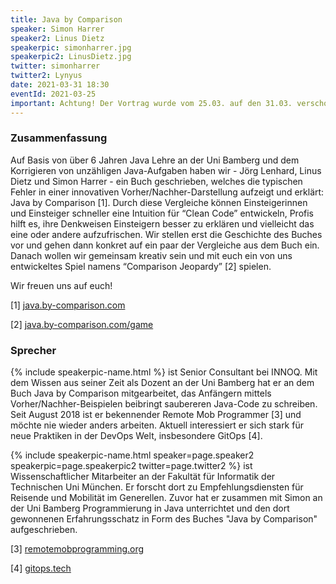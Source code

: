 ```yaml
---
title: Java by Comparison
speaker: Simon Harrer
speaker2: Linus Dietz
speakerpic: simonharrer.jpg
speakerpic2: LinusDietz.jpg
twitter: simonharrer
twitter2: Lynyus
date: 2021-03-31 18:30
eventId: 2021-03-25
important: Achtung! Der Vortrag wurde vom 25.03. auf den 31.03. verschoben!
---
```


### Zusammenfassung

Auf Basis von über 6 Jahren Java Lehre an der Uni Bamberg und dem Korrigieren von unzähligen Java-Aufgaben haben wir - Jörg Lenhard, Linus Dietz und Simon Harrer - ein Buch geschrieben, welches die typischen Fehler in einer innovativen Vorher/Nachher-Darstellung aufzeigt und erklärt: Java by Comparison [1]. Durch diese Vergleiche können Einsteigerinnen und Einsteiger schneller eine Intuition für “Clean Code” entwickeln, Profis hilft es, ihre Denkweisen Einsteigern besser zu erklären und vielleicht das eine oder andere aufzufrischen. Wir stellen erst die Geschichte des Buches vor und gehen dann konkret auf ein paar der Vergleiche aus dem Buch ein. Danach wollen wir gemeinsam kreativ sein und mit euch ein von uns entwickeltes Spiel namens “Comparison Jeopardy” [2] spielen.

Wir freuen uns auf euch!

[1] [java.by-comparison.com](https://java.by-comparison.com)

[2] [java.by-comparison.com/game](https://java.by-comparison.com/game)

### Sprecher


{% include speakerpic-name.html %} ist Senior Consultant bei INNOQ. Mit dem Wissen aus seiner Zeit als Dozent an der Uni Bamberg hat er an dem Buch Java by Comparison mitgearbeitet, das Anfängern mittels Vorher/Nachher-Beispielen beibringt saubereren Java-Code zu schreiben. Seit August 2018 ist er bekennender Remote Mob Programmer [3] und möchte nie wieder anders arbeiten. Aktuell interessiert er sich stark für neue Praktiken in der DevOps Welt, insbesondere GitOps [4].

{% include speakerpic-name.html speaker=page.speaker2 speakerpic=page.speakerpic2 twitter=page.twitter2 %} ist Wissenschaftlicher Mitarbeiter an der Fakultät für Informatik der Technischen Uni München. Er forscht dort zu Empfehlungsdiensten für Reisende und Mobilität im Generellen. Zuvor hat er zusammen mit Simon an der Uni Bamberg Programmierung in Java unterrichtet und den dort gewonnenen Erfahrungsschatz in Form des Buches "Java by Comparison" aufgeschrieben.

[3] [remotemobprogramming.org](https://remotemobprogramming.org)

[4] [gitops.tech](https://gitops.tech)
